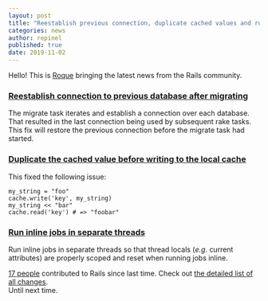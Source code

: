 ```yaml
---
layout: post
title: "Reestablish previous connection, duplicate cached values and run inline jobs"
categories: news
author: repinel
published: true
date: 2019-11-02
---
```


Hello! This is [Roque](https://twitter.com/repinel) bringing the latest news from the Rails community.

### [Reestablish connection to previous database after migrating](https://github.com/rails/rails/pull/37601)

The migrate task iterates and establish a connection over each database. That resulted in the last connection being used by subsequent rake tasks. This fix will restore the previous connection before the migrate task had started.

### [Duplicate the cached value before writing to the local cache](https://github.com/rails/rails/pull/37587)

This fixed the following issue:

```
my_string = "foo"
cache.write('key', my_string)
my_string << "bar"
cache.read('key') # => "foobar"
```

### [Run inline jobs in separate threads](https://github.com/rails/rails/pull/37568)

Run inline jobs in separate threads so that thread locals (_e.g._ current attributes) are properly scoped and reset when running jobs inline.  

[17 people](https://contributors.rubyonrails.org/contributors/in-time-window/20191026-20191102) contributed to Rails since last time. Check out [the detailed list of all changes](https://github.com/rails/rails/compare/master@%7B2019-10-26%7D...@%7B2019-11-02%7D).  
Until next time.
